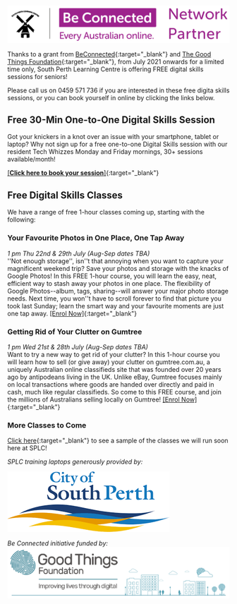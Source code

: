 <img class="img-responsive" src="../img/be_connected_network_partner_logo_1200x200_splc.png">

Thanks to a grant from [BeConnected](https://beconnected.esafety.gov.au/){:target="_blank"} and [The Good Things Foundation](https://www.goodthingsfoundation.org.au/what-we-do){:target="_blank"}, from July 2021 onwards for a limited time only, South Perth Learning Centre is offering FREE digital skills sessions for seniors!

Please call us on 0459 571 736 if you are interested in these free digita skills sessions, or you can book yourself in online by clicking the links below.

## Free 30-Min One-to-One Digital Skills Session 

Got your knickers in a knot over an issue with your smartphone, tablet or laptop? Why not sign up for a free one-to-one Digital Skills session with our resident Tech Whizzes Monday and Friday mornings, 30+ sessions available/month!

[[**Click here to book your session**]](https://calendly.com/splc-beconnected/digital-skills?month=2021-08){:target="_blank"}

## Free Digital Skills Classes

We have a range of free 1-hour classes coming up, starting with the following:

### Your Favourite Photos in One Place, One Tap Away
*1 pm Thu 22nd & 29th July (Aug-Sep dates TBA)*  
''Not enough storage'', isn''t that annoying when you want to capture your magnificent weekend trip? Save your photos and storage with the knacks of Google Photos! In this FREE 1-hour course, you will learn the easy, neat, efficient way to stash away your photos in one place. The flexibility of Google Photos--album, tags, sharing--will answer your major photo storage needs. Next time, you won''t have to scroll forever to find that picture you took last Sunday; learn the smart way and your favourite moments are just one tap away. [[Enrol Now]](https://classmanager.com.au/cbin/admin.php?Action=courses&single_course_id=1406&organisation_name=splc&from=org_home){:target="_blank"}

### Getting Rid of Your Clutter on Gumtree
*1 pm Wed 21st & 28th July (Aug-Sep dates TBA)*  
Want to try a new way to get rid of your clutter? In this 1-hour course you will learn how to sell (or give away) your clutter on gumtree.com.au, a uniquely Australian online classifieds site that was founded over 20 years ago by antipodeans living in the UK. Unlike eBay, Gumtree focuses mainly on local transactions where goods are handed over directly and paid in cash, much like regular classifieds. So come to this FREE course, and join the millions of Australians selling locally on Gumtree! [[Enrol Now]](https://classmanager.com.au/cbin/admin.php?Action=courses&single_course_id=1407&organisation_name=splc&from=org_home){:target="_blank"}

### More Classes to Come
[Click here](https://splc.org.au/about/blog/8-blog/20-splc-beconnected-course-survey-results){:target="_blank"} to see a sample of the classes we will run soon here at SPLC!

*SPLC training laptops generously provided by:*  
  
<img class="img-responsive" src="../img/logo_cosp.png">

*Be Connected initiative funded by:*  
<img class="img-responsive" src="../img/goodthingsfoundationlogocrop.png">
